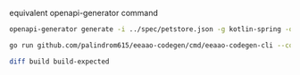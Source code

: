 equivalent openapi-generator command

```bash
openapi-generator generate -i ../spec/petstore.json -g kotlin-spring -o build-expected/openapi --additional-properties=annotationLibrary=swagger2,documentationProvider=springdoc,requestMappingMode=none,interfaceOnly=true,useTags=true
```


```bash
go run github.com/palindrom615/eeaao-codegen/cmd/eeaao-codegen-cli --codeletdir ./codelet --outdir build
```
```bash
diff build build-expected
```
